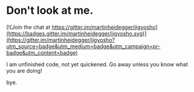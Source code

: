 # Don't look at me.

[![Join the chat at https://gitter.im/martinheidegger/jigyosho](https://badges.gitter.im/martinheidegger/jigyosho.svg)](https://gitter.im/martinheidegger/jigyosho?utm_source=badge&utm_medium=badge&utm_campaign=pr-badge&utm_content=badge)

I am unfinished code, not yet quickened.
Go away unless you know what you are doing!

bye.
